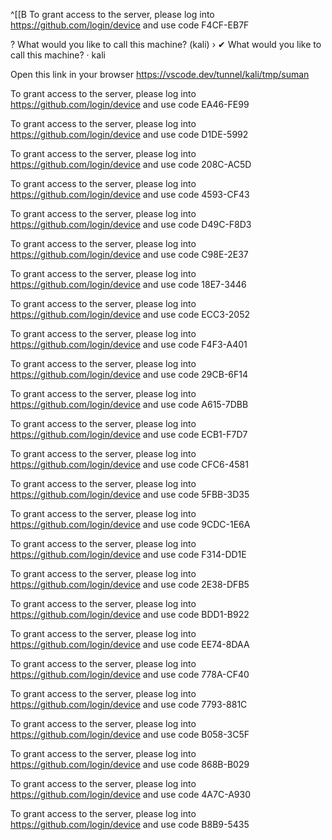 

^[[B
To grant access to the server, please log into https://github.com/login/device and use code F4CF-EB7F

? What would you like to call this machine? (kali) › ✔ What would you like to call this machine? · kali

Open this link in your browser https://vscode.dev/tunnel/kali/tmp/suman

To grant access to the server, please log into https://github.com/login/device and use code EA46-FE99

To grant access to the server, please log into https://github.com/login/device and use code D1DE-5992

To grant access to the server, please log into https://github.com/login/device and use code 208C-AC5D

To grant access to the server, please log into https://github.com/login/device and use code 4593-CF43

To grant access to the server, please log into https://github.com/login/device and use code D49C-F8D3

To grant access to the server, please log into https://github.com/login/device and use code C98E-2E37

To grant access to the server, please log into https://github.com/login/device and use code 18E7-3446

To grant access to the server, please log into https://github.com/login/device and use code ECC3-2052

To grant access to the server, please log into https://github.com/login/device and use code F4F3-A401

To grant access to the server, please log into https://github.com/login/device and use code 29CB-6F14

To grant access to the server, please log into https://github.com/login/device and use code A615-7DBB

To grant access to the server, please log into https://github.com/login/device and use code ECB1-F7D7

To grant access to the server, please log into https://github.com/login/device and use code CFC6-4581

To grant access to the server, please log into https://github.com/login/device and use code 5FBB-3D35

To grant access to the server, please log into https://github.com/login/device and use code 9CDC-1E6A

To grant access to the server, please log into https://github.com/login/device and use code F314-DD1E

To grant access to the server, please log into https://github.com/login/device and use code 2E38-DFB5

To grant access to the server, please log into https://github.com/login/device and use code BDD1-B922

To grant access to the server, please log into https://github.com/login/device and use code EE74-8DAA

To grant access to the server, please log into https://github.com/login/device and use code 778A-CF40

To grant access to the server, please log into https://github.com/login/device and use code 7793-881C

To grant access to the server, please log into https://github.com/login/device and use code B058-3C5F

To grant access to the server, please log into https://github.com/login/device and use code 868B-B029

To grant access to the server, please log into https://github.com/login/device and use code 4A7C-A930

To grant access to the server, please log into https://github.com/login/device and use code B8B9-5435

